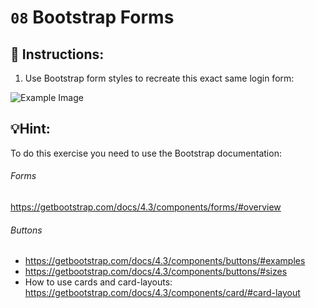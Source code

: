 # `08` Bootstrap Forms

## 📝 Instructions:

1. Use Bootstrap form styles to recreate this exact same login form:

![Example Image](https://github.com/4GeeksAcademy/bootstrap-exercises-tutorial/blob/master/.learn/assets/bootstrap08.png?raw=true)

## 💡Hint:

To do this exercise you need to use the Bootstrap documentation:

###### Forms
https://getbootstrap.com/docs/4.3/components/forms/#overview

###### Buttons
- https://getbootstrap.com/docs/4.3/components/buttons/#examples
- https://getbootstrap.com/docs/4.3/components/buttons/#sizes
- How to use cards and card-layouts: https://getbootstrap.com/docs/4.3/components/card/#card-layout